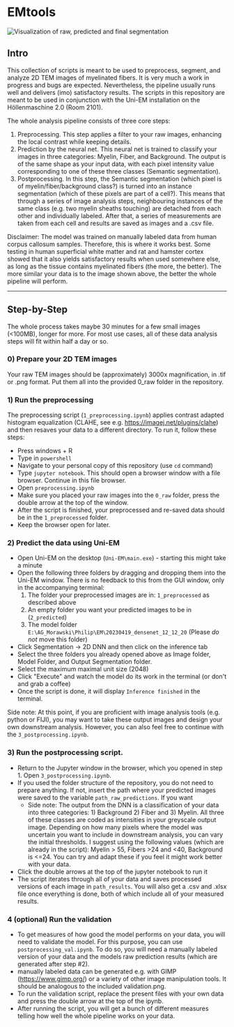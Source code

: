 # EMtools
![Visualization of raw, predicted and final segmentation](https://i.imgur.com/hX9HMJN.jpeg)

## Intro
This collection of scripts is meant to be used to preprocess, segment, and analyze 2D TEM images of myelinated fibers. It is very much a work in progress and bugs are expected. Nevertheless, the pipeline usually runs well and delivers (imo) satisfactory results. The scripts in this repository are meant to be used in conjunction with the Uni-EM installation on the Höllenmaschine 2.0 (Room 2101). 

The whole analysis pipeline consists of three core steps:
  1) Preprocessing. This step applies a filter to your raw images, enhancing the local contrast while keeping details.
  2) Prediction by the neural net. This neural net is trained to classify your images in three categories: Myelin, Fiber, and Background. The output is of the same shape as your input data, with each pixel intensity value corresponding to one of these three classes (Semantic segmentation).
  3) Postprocessing. In this step, the Semantic segmentation (which pixel is of myelin/fiber/background class?) is turned into an instance segmentation (which of these pixels are part of a cell?). This means that through a series of image analysis steps, neighbouring instances of the same class (e.g. two myelin sheaths touching) are detached from each other and individually labeled. After that, a series of measurements are taken from each cell and results are saved as images and a .csv file.

Disclaimer: The model was trained on manually labeled data from human corpus callosum samples. Therefore, this is where it works best. Some testing in human superficial white matter and rat and hamster cortex showed that it also yields satisfactory results when used somewhere else, as long as the tissue contains myelinated fibers (the more, the better). The more similar your data is to the image shown above, the better the whole pipeline will perform.


---


## Step-by-Step
The whole process takes maybe 30 minutes for a few small images (<100MB), longer for more. For most use cases, all of these data analysis steps will fit within half a day or so.

### 0) Prepare your 2D TEM images 
   Your raw TEM images should be (approximately) 3000x magnification, in .tif or .png format. Put them all into the provided 0_raw folder in the repository.


### 1) Run the preprocessing
   The preprocessing script (`1_preprocessing.ipynb`) applies contrast adapted histogram equalization (CLAHE, see e.g. https://imagej.net/plugins/clahe) and then resaves your data to a different directory. To run it, follow these steps:
 - Press windows + R
 - Type in `powershell`
 - Navigate to your personal copy of this repository (use `cd` command)
 - Type `jupyter notebook`. This should open a browser window with a file browser. Continue in this file browser.
 - Open `preprocessing.ipynb`
 - Make sure you placed your raw images into the `0_raw` folder, press the double arrow at the top of the window.
 - After the script is finished, your preprocessed and re-saved data should be in the `1_preprocessed` folder.
 - Keep the browser open for later.

### 2) Predict the data using Uni-EM
- Open Uni-EM on the desktop (`Uni-EM\main.exe`) - starting this might take a minute
- Open the following three folders by dragging and dropping them into the Uni-EM window. There is no feedback to this from the GUI window, only in the accompanying terminal:
    1) The folder your preprocessed images are in: `1_preprocessed` as described above
    2) An empty folder you want your predicted images to be in (`2_predicted`)
    3) The model folder `E:\AG_Morawski\Philip\EM\20230419_densenet_12_12_20` (Please *do not* move this folder)
- Click Segmentation -> 2D DNN and then click on the inference tab
- Select the three folders you already opened above as Image folder, Model Folder, and Output Segmentation folder.
- Select the maximum maximal unit size (2048)
- Click "Execute" and watch the model do its work in the terminal (or don't and grab a coffee)
- Once the script is done, it will display `Inference finished` in the terminal. 

Side note: At this point, if you are proficient with image analysis tools (e.g. python or FIJI), you may want to take these output images and design your own downstream analysis. However, you can also feel free to continue with the `3_postprocessing.ipynb`. 


### 3) Run the postprocessing script.
- Return to the Jupyter window in the browser, which you opened in step 1. Open `3_postprocessing.ipynb`.
- If you used the folder structure of the repository, you do not need to prepare anything. If not, insert the path where your predicted images were saved to the variable `path_raw_predictions`. If you want 
  - Side note: The output from the DNN is a classification of your data into three categories: 1) Background 2) Fiber and 3) Myelin. All three of these classes are coded as intensities in your greyscale output image. Depending on how many pixels where the model was uncertain you want to include in downstream analysis, you can vary the initial thresholds. I suggest using the following values (which are already in the script): Myelin > 55, Fibers >24 and <40, Background is <=24. You can try and adapt these if you feel it might work better with your data.
- Click the double arrows at the top of the jupyter notebook to run it
- The script iterates through all of your data and saves processed versions of each image in `path_results`. You will also get a .csv and .xlsx file once everything is done, both of which include all of your measured results.


### 4 (optional) Run the validation
- To get measures of how good the model performs on your data, you will need to validate the model. For this purpose, you can use `postprocessing_val.ipynb`. To do so, you will need a manually labeled version of your data and the models raw prediction results (which are generated after step #2).
- manually labeled data can be generated e.g. with GIMP (https://www.gimp.org/) or a variety of other image manipulation tools. It should be analogous to the included validation.png.
- To run the validation script, replace the present files with your own data and press the double arrow at the top of the ipynb.
- After running the script, you will get a bunch of different measures telling how well the whole pipeline works on your data.
